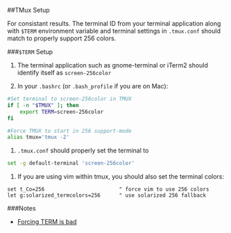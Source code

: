 ##TMux Setup

For consistant results. The terminal ID from your terminal application along with `$TERM` environment variable and terminal settings in `.tmux.conf` should match to properly support 256 colors.

###`$TERM` Setup

1. The terminal application such as gnome-terminal or iTerm2 should identify itself as `screen-256color`

1. In your `.bashrc` (or `.bash_profile` if you are on Mac):
```bash
#Set terminal to screen-256color in TMUX
if [ -n "$TMUX" ]; then
	export TERM=screen-256color
fi

#Force TMUX to start in 256 support-mode
alias tmux='tmux -2'
```

1. `.tmux.conf` should properly set the terminal to
```bash
set -g default-terminal 'screen-256color'
```

1. If you are using vim within tmux, you should also set the terminal colors:
```
set t_Co=256                        " force vim to use 256 colors
let g:solarized_termcolors=256      " use solarized 256 fallback
```


###Notes
  + [Forcing TERM is bad](http://blog.sanctum.geek.nz/term-strings/)
